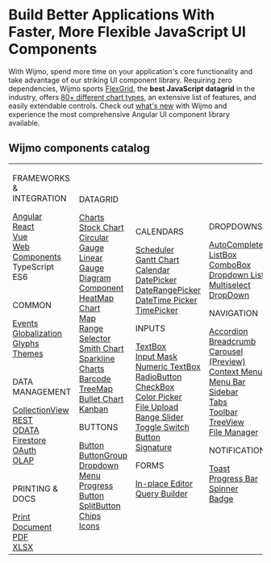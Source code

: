 # Build Better Applications With Faster, More Flexible JavaScript UI Components
With Wijmo, spend more time on your application's core functionality and take advantage of our striking UI component library. Requiring zero dependencies, Wijmo sports [FlexGrid](https://www.grapecity.com/wijmo/flexgrid-javascript-data-grid), the **best JavaScript datagrid** in the industry, offers [80+ different chart types](https://www.grapecity.com/wijmo/flexchart-javascript-chart-component), an extensive list of features, and easily extendable controls. Check out [what's new](https://www.grapecity.com/blogs/wijmo-2022-v1-has-landed) with Wijmo and experience the most comprehensive Angular UI component library available.

## Wijmo components catalog
<table id="table">
    <tbody>
        <colgroup>
            <col style="width: 220px">
            <col style="width: 260px">
            <col style="width: 220px">
            <col style="width: 220px">
        </colgroup>
    </tbody>
    <tr>
        <td>
            <div><p class="controlcategory">FRAMEWORKS & INTEGRATION</p></div>
            <div class="controlanchorlink"><a target="_self" href="https://www.grapecity.com/wijmo/angular-ui-components">Angular</a></div>
            <div class="controlanchorlink"><a target="_self" href="https://www.grapecity.com/wijmo/react-ui-components">React</a></div>
            <div class="controlanchorlink"><a target="_self" href="https://www.grapecity.com/wijmo/vue-ui-components">Vue</a></div>
            <div class="controlanchorlink"><a target="_self" href="https://www.grapecity.com/wijmo/web-components">Web Components</a></div>
            <div class="controlanchorlink">TypeScript</div>
            <div class="controlanchorlink">ES6</div>
            <br>
            <div><p class="controlcategory">COMMON</p></div>
            <div class="controlanchorlink"><a target="_self" href="https://www.grapecity.com/wijmo/docs/GettingStarted/Events">Events</a></div>
            <div class="controlanchorlink"><a target="_self" href="https://www.grapecity.com/wijmo/demos/Core/Globalization/Formatting/purejs">Globalization</a></div>
            <div class="controlanchorlink"><a target="_self" href="https://www.grapecity.com/wijmo/demos/Core/Glyphs/purejs">Glyphs</a></div>
            <div class="controlanchorlink"><a target="_self" href="https://www.grapecity.com/wijmo/docs/GettingStarted/Wijmo-Sass#custom-themes">Themes</a></div> 
            <br>
            <div><p class="controlcategory">DATA MANAGEMENT</p></div>
            <div class="controlanchorlink"><a target="_self" href="https://www.grapecity.com/wijmo/javascript-collection-view">CollectionView</a></div>
            <div class="controlanchorlink"><a target="_self" href="https://www.grapecity.com/wijmo/demos/Core/CollectionView/RESTCollectionView/JSONPlaceholder/purejs">REST</a></div>
            <div class="controlanchorlink"><a target="_self" href="https://www.grapecity.com/wijmo/demos/Grid/Data-binding/ODataAPI/purejs">ODATA</a></div>
            <div class="controlanchorlink"><a target="_self" href="https://www.grapecity.com/wijmo/demos/Cloud/Firestore/Overview/purejs">Firestore</a></div>
            <div class="controlanchorlink"><a target="_self" href="https://www.grapecity.com/wijmo/demos/Cloud/Firestore/OAuth/purejs">OAuth</a></div>
            <div class="controlanchorlink"><a target="_self" href="https://www.grapecity.com/wijmo/javascript-olap-pivot-table-component">OLAP</a></div>
            <br>
            <div><p class="controlcategory">PRINTING & DOCS</p></div>
            <div class="controlanchorlink"><a target="_self" href="https://www.grapecity.com/wijmo/demos/Core/PrintDocument/purejs">Print Document</a></div>
            <div class="controlanchorlink"><a target="_self" href="https://www.grapecity.com/wijmo/demos/PDF/Overview/purejs">PDF</a></div>
            <div class="controlanchorlink"><a target="_self" href="https://www.grapecity.com/wijmo/demos/Excel/ExpenseReport/purejs">XLSX</a></div>
        </td>
        <td>
            <div><p class="controlcategory">DATAGRID</p></div>
            <div class="controlanchorlink"><a target="_self" href="https://blazor.syncfusion.com/documentation/chart/getting-started-server">Charts</a></div>
            <div class="controlanchorlink"><a target="_self" href="https://blazor.syncfusion.com/documentation/stock-chart/getting-started">Stock Chart</a></div>
            <div class="controlanchorlink"><a target="_self" href="https://blazor.syncfusion.com/documentation/circular-gauge/getting-started">Circular Gauge</a></div>
            <div class="controlanchorlink"><a target="_self" href="https://blazor.syncfusion.com/documentation/linear-gauge/getting-started">Linear Gauge</a></div>
            <div class="controlanchorlink"><a target="_self" href="https://blazor.syncfusion.com/documentation/diagram-component/getting-started">Diagram Component</a></div>
            <div class="controlanchorlink"><a target="_self" href="https://blazor.syncfusion.com/documentation/heatmap-chart/getting-started">HeatMap Chart</a></div>
            <div class="controlanchorlink"><a target="_self" href="https://blazor.syncfusion.com/documentation/maps/getting-started">Map</a></div>
            <div class="controlanchorlink"><a target="_self" href="https://blazor.syncfusion.com/documentation/range-selector/getting-started">Range Selector</a></div>
            <div class="controlanchorlink"><a target="_self" href="https://blazor.syncfusion.com/documentation/smith-chart/getting-started">Smith Chart</a></div>
            <div class="controlanchorlink"><a target="_self" href="https://blazor.syncfusion.com/documentation/sparkline/getting-started">Sparkline Charts</a></div>
            <div class="controlanchorlink"><a target="_self" href="https://blazor.syncfusion.com/documentation/barcode/getting-started">Barcode</a></div>
            <div class="controlanchorlink"><a target="_self" href="https://blazor.syncfusion.com/documentation/treemap/getting-started">TreeMap</a></div>
            <div class="controlanchorlink"><a target="_self" href="https://blazor.syncfusion.com/documentation/bullet-chart/getting-started">Bullet Chart</a></div>
            <div class="controlanchorlink"><a target="_self" href="https://blazor.syncfusion.com/documentation/kanban/getting-started">Kanban</a></div>
            <div><p class="controlcategory">BUTTONS</p></div>
            <div class="controlanchorlink"><a target="_self" href="https://blazor.syncfusion.com/documentation/button/getting-started">Button</a></div>
            <div class="controlanchorlink"><a target="_self" href="https://blazor.syncfusion.com/documentation/button-group/getting-started">ButtonGroup</a></div>
            <div class="controlanchorlink"><a target="_self" href="https://blazor.syncfusion.com/documentation/drop-down-menu/getting-started">Dropdown Menu</a></div>
            <div class="controlanchorlink"><a target="_self" href="https://blazor.syncfusion.com/documentation/progress-button/getting-started">Progress Button</a></div>
            <div class="controlanchorlink"><a target="_self" href="https://blazor.syncfusion.com/documentation/split-button/getting-started">SplitButton</a></div>
            <div class="controlanchorlink"><a target="_self" href="https://blazor.syncfusion.com/documentation/chip/getting-started">Chips</a></div>
            <div class="controlanchorlink"><a target="_self" href="https://blazor.syncfusion.com/documentation/appearance/icons">Icons</a></div>
        </td>
        <td>
            <div><p class="controlcategory">CALENDARS</p></div>
            <div class="controlanchorlink"><a target="_self" href="https://blazor.syncfusion.com/documentation/scheduler/getting-started">Scheduler</a></div>
            <div class="controlanchorlink"><a target="_self" href="https://blazor.syncfusion.com/documentation/gantt-chart/getting-started">Gantt Chart</a></div>
            <div class="controlanchorlink"><a target="_self" href="https://blazor.syncfusion.com/documentation/calendar/getting-started">Calendar</a></div>
            <div class="controlanchorlink"><a target="_self" href="https://blazor.syncfusion.com/documentation/datepicker/getting-started">DatePicker</a></div>
            <div class="controlanchorlink"><a target="_self" href="">DateRangePicker</a></div>
            <div class="controlanchorlink"><a target="_self" href="https://blazor.syncfusion.com/documentation/datetime-picker/getting-started">DateTime Picker</a></div>
            <div class="controlanchorlink"><a target="_self" href="https://blazor.syncfusion.com/documentation/timepicker/getting-started">TimePicker</a></div>
            <div><p class="controlcategory">INPUTS</p></div>
            <div class="controlanchorlink"><a target="_self" href="https://blazor.syncfusion.com/documentation/textbox/getting-started">TextBox</a></div>
            <div class="controlanchorlink"><a target="_self" href="https://blazor.syncfusion.com/documentation/input-mask/getting-started">Input Mask</a></div>
            <div class="controlanchorlink"><a target="_self" href="https://blazor.syncfusion.com/documentation/numeric-textbox/getting-started">Numeric TextBox</a></div>
            <div class="controlanchorlink"><a target="_self" href="https://blazor.syncfusion.com/documentation/radio-button/getting-started">RadioButton</a></div>
            <div class="controlanchorlink"><a target="_self" href="https://blazor.syncfusion.com/documentation/check-box/getting-started">CheckBox</a></div>
            <div class="controlanchorlink"><a target="_self" href="https://blazor.syncfusion.com/documentation/color-picker/getting-started">Color Picker</a></div>
            <div class="controlanchorlink"><a target="_self" href="https://blazor.syncfusion.com/documentation/file-upload/getting-started">File Upload</a></div>
            <div class="controlanchorlink"><a target="_self" href="https://blazor.syncfusion.com/documentation/range-slider/getting-started">Range Slider</a></div>
            <div class="controlanchorlink"><a target="_self" href="https://blazor.syncfusion.com/documentation/toggle-switch-button/getting-started">Toggle Switch Button</a></div>
            <div class="controlanchorlink"><a target="_self" href="https://blazor.syncfusion.com/documentation/signature/getting-started">Signature</a></div>
            <div><p class="controlcategory">FORMS</p></div>
            <div class="controlanchorlink"><a target="_self" href="https://blazor.syncfusion.com/documentation/in-place-editor/getting-started">In-place Editor</a></div>
            <div class="controlanchorlink"><a target="_self" href="https://blazor.syncfusion.com/documentation/query-builder/getting-started">Query Builder</a></div>
        </td>
        <td>
            <div><p class="controlcategory">DROPDOWNS</p></div>
            <div class="controlanchorlink"><a target="_self" href="https://blazor.syncfusion.com/documentation/autocomplete/getting-started">AutoComplete</a></div>
            <div class="controlanchorlink"><a target="_self" href="https://blazor.syncfusion.com/documentation/listbox/getting-started">ListBox</a></div>
            <div class="controlanchorlink"><a target="_self" href="https://blazor.syncfusion.com/documentation/combobox/getting-started">ComboBox</a></div>
            <div class="controlanchorlink"><a target="_self" href="https://blazor.syncfusion.com/documentation/dropdown-list/getting-started">Dropdown List</a></div>
            <div class="controlanchorlink"><a target="_self" href="https://blazor.syncfusion.com/documentation/multiselect-dropdown/getting-started">Multiselect DropDown</a></div>
            <div><p class="controlcategory">NAVIGATION</p></div>
            <div class="controlanchorlink"><a target="_self" href="https://blazor.syncfusion.com/documentation/accordion/getting-started">Accordion</a></div>
            <div class="controlanchorlink"><a target="_self" href="https://blazor.syncfusion.com/documentation/breadcrumb/getting-started">Breadcrumb</a></div>
            <div class="controlanchorlink"><a target="_self" href="https://blazor.syncfusion.com/documentation/carousel/getting-started">Carousel (Preview)</a></div>
            <div class="controlanchorlink"><a target="_self" href="https://blazor.syncfusion.com/documentation/context-menu/getting-started">Context Menu</a></div>
            <div class="controlanchorlink"><a target="_self" href="https://blazor.syncfusion.com/documentation/menu-bar/getting-started">Menu Bar</a></div>
            <div class="controlanchorlink"><a target="_self" href="https://blazor.syncfusion.com/documentation/sidebar/getting-started">Sidebar</a></div>
            <div class="controlanchorlink"><a target="_self" href="https://blazor.syncfusion.com/documentation/tabs/getting-started">Tabs</a></div>
            <div class="controlanchorlink"><a target="_self" href="https://blazor.syncfusion.com/documentation/toolbar/getting-started">Toolbar</a></div>
            <div class="controlanchorlink"><a target="_self" href="https://blazor.syncfusion.com/documentation/treeview/getting-started">TreeView</a></div>
            <div class="controlanchorlink"><a target="_self" href="https://blazor.syncfusion.com/documentation/file-manager/getting-started">File Manager</a></div>
            <div><p class="controlcategory">NOTIFICATION</p></div>
            <div class="controlanchorlink"><a target="_self" href="https://blazor.syncfusion.com/documentation/toast/getting-started">Toast</a></div>
            <div class="controlanchorlink"><a target="_self" href="https://blazor.syncfusion.com/documentation/progress-bar/getting-started">Progress Bar</a></div>
            <div class="controlanchorlink"><a target="_self" href="https://blazor.syncfusion.com/documentation/spinner/getting-started">Spinner</a></div>
            <div class="controlanchorlink"><a target="_self" href="https://blazor.syncfusion.com/documentation/badge/getting-started">Badge</a></div>
        </td>
    </tr>
</table>
